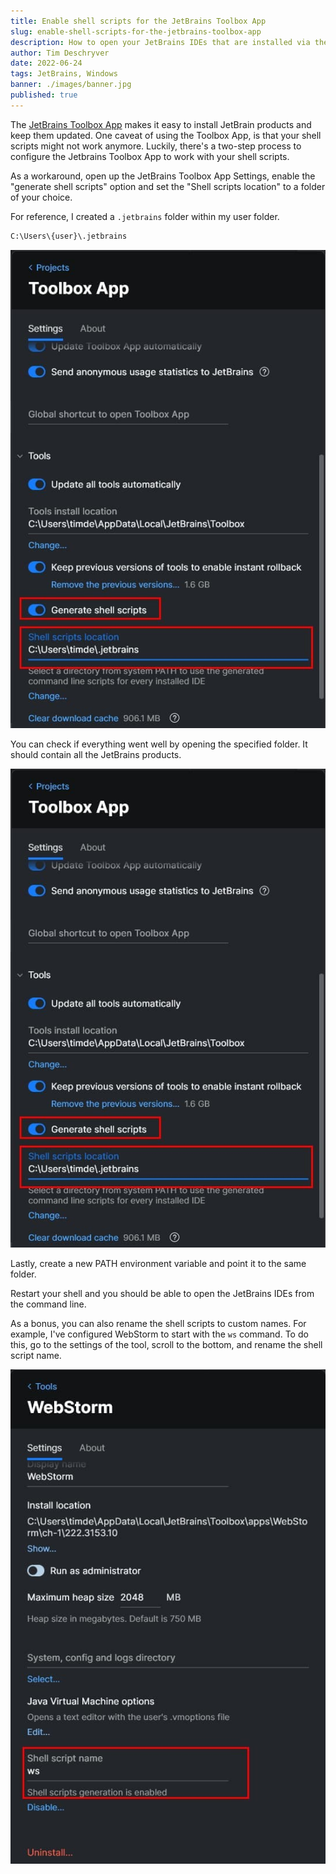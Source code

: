 ```yaml
---
title: Enable shell scripts for the JetBrains Toolbox App
slug: enable-shell-scripts-for-the-jetbrains-toolbox-app
description: How to open your JetBrains IDEs that are installed via the JetBrains Toolbox directly from the command line.
author: Tim Deschryver
date: 2022-06-24
tags: JetBrains, Windows
banner: ./images/banner.jpg
published: true
---
```


The [JetBrains Toolbox App](https://www.jetbrains.com/toolbox-app/) makes it easy to install JetBrain products and keep
them updated.
One caveat of using the Toolbox App, is that your shell scripts might not work anymore.
Luckily, there's a two-step process to configure the Jetbrains Toolbox App to work with your shell scripts.

As a workaround, open up the JetBrains Toolbox App Settings, enable the "generate shell scripts" option
and set the "Shell scripts location" to a folder of your choice.

For reference, I created a `.jetbrains` folder within my user folder.

```txt
C:\Users\{user}\.jetbrains
```

![Configure shell scripts within the JetBrains Toolbox App](./images/toolbox.png)

You can check if everything went well by opening the specified folder.
It should contain all the JetBrains products.

![Toolbox showing the JetBrains products](./images/toolbox.png)

Lastly, create a new PATH environment variable and point it to the same folder.

Restart your shell and you should be able to open the JetBrains IDEs from the command line.

As a bonus, you can also rename the shell scripts to custom names.
For example, I've configured WebStorm to start with the `ws` command.
To do this, go to the settings of the tool, scroll to the bottom, and rename the shell script name.

![The WebStorm settings with the modified shell script name](./images/webstorm.png)
